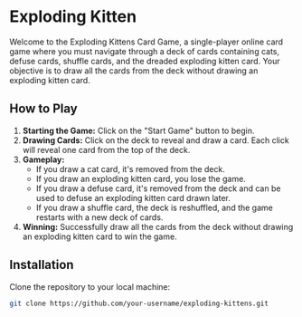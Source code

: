 # Exploding Kitten

Welcome to the Exploding Kittens Card Game, a single-player online card game where you must navigate through a deck of cards containing cats, defuse cards, shuffle cards, and the dreaded exploding kitten card. Your objective is to draw all the cards from the deck without drawing an exploding kitten card.

## How to Play

1. **Starting the Game:** Click on the "Start Game" button to begin.
2. **Drawing Cards:** Click on the deck to reveal and draw a card. Each click will reveal one card from the top of the deck.
3. **Gameplay:**
   - If you draw a cat card, it's removed from the deck.
   - If you draw an exploding kitten card, you lose the game.
   - If you draw a defuse card, it's removed from the deck and can be used to defuse an exploding kitten card drawn later.
   - If you draw a shuffle card, the deck is reshuffled, and the game restarts with a new deck of cards.
4. **Winning:** Successfully draw all the cards from the deck without drawing an exploding kitten card to win the game.

## Installation

Clone the repository to your local machine:

```bash
git clone https://github.com/your-username/exploding-kittens.git
```
